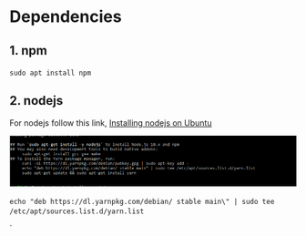 # Dependencies


## 1. npm 

`sudo apt install npm`

## 2. nodejs 


For nodejs follow this link, [Installing nodejs on Ubuntu](https://linuxize.com/post/how-to-install-node-js-on-ubuntu-18.04/)


![nodejs install](assets/d-1.PNG)

`echo "deb https://dl.yarnpkg.com/debian/ stable main\" | sudo tee /etc/apt/sources.list.d/yarn.list`


`
